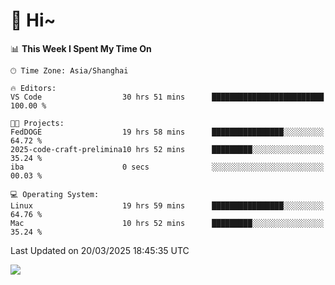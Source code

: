 # 👋 Hi~

<!--START_SECTION:waka-->
📊 **This Week I Spent My Time On** 

```text
🕑︎ Time Zone: Asia/Shanghai

🔥 Editors: 
VS Code                  30 hrs 51 mins      █████████████████████████   100.00 % 

🐱‍💻 Projects: 
FedDOGE                  19 hrs 58 mins      ████████████████░░░░░░░░░   64.72 % 
2025-code-craft-prelimina10 hrs 52 mins      █████████░░░░░░░░░░░░░░░░   35.24 % 
iba                      0 secs              ░░░░░░░░░░░░░░░░░░░░░░░░░   00.03 % 

💻 Operating System: 
Linux                    19 hrs 59 mins      ████████████████░░░░░░░░░   64.76 % 
Mac                      10 hrs 52 mins      █████████░░░░░░░░░░░░░░░░   35.24 % 
```


 Last Updated on 20/03/2025 18:45:35 UTC
<!--END_SECTION:waka-->

![](https://komarev.com/ghpvc/?username=lvdongyi&label=Profile%20views&color=0e75b6&style=flat)
<!---
lvdongyi/lvdongyi is a ✨ special ✨ repository because its `README.md` (this file) appears on your GitHub profile.
You can click the Preview link to take a look at your changes.
--->
